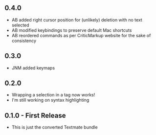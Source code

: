 ## 0.4.0
* AB added right cursor position for (unlikely) deletion with no text selected
* AB modified keybindings to preserve default Mac shortcuts
* AB reordered commands as per CriticMarkup website for the sake of consistency

## 0.3.0
* JNM added keymaps

## 0.2.0
* Wrapping a selection in a tag now works!
* I'm still working on syntax highlighting

## 0.1.0 - First Release
* This is just the converted Textmate bundle
